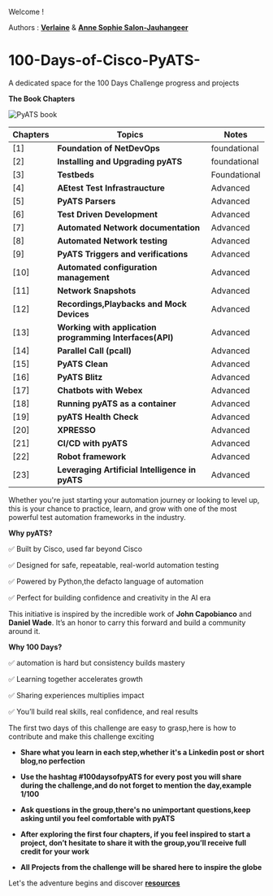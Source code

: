 Welcome ! 

Authors : [**Verlaine**](https://www.linkedin.com/in/verlaine-j-muhungu-363507b2/) & [**Anne Sophie Salon-Jauhangeer**](https://www.linkedin.com/in/anne-sophie-salon-jauhangeer-3a9a2a259/)
 

# 100-Days-of-Cisco-PyATS-
A dedicated space for the 100 Days Challenge progress and projects

**The Book Chapters**

![PyATS book](https://github.com/user-attachments/assets/7d07ddca-2456-4e88-bdc1-a1d257312757)

| Chapters  | Topics                       | Notes |
|-------|---------------------------------|-------------------|
| [1]  |**Foundation of NetDevOps** | foundational|
| [2]  |**Installing and Upgrading pyATS** | foundational|
| [3]  |**Testbeds** | Foundational |
| [4]  |**AEtest Test Infrastraucture** | Advanced |
| [5]  |**PyATS Parsers** | Advanced |
| [6]  |**Test Driven Development** | Advanced |
| [7]  |**Automated Network documentation** | Advanced |
| [8]  |**Automated Network testing** | Advanced |
| [9]  |**PyATS Triggers and verifications** | Advanced |
| [10] |**Automated configuration management** | Advanced |
| [11] |**Network Snapshots** | Advanced |
| [12] |**Recordings,Playbacks and Mock Devices** | Advanced |
| [13] |**Working with application programming Interfaces(API)** | Advanced |
| [14] |**Parallel Call (pcall)** | Advanced |
| [15] |**PyATS Clean** | Advanced |
| [16] |**PyATS Blitz** | Advanced |
| [17] |**Chatbots with Webex** | Advanced |
| [18] |**Running pyATS as a container** | Advanced |
| [19] |**pyATS Health Check** | Advanced |
| [20] |**XPRESSO** | Advanced |
| [21] |**CI/CD with pyATS** | Advanced |
| [22] |**Robot framework** | Advanced |
| [23] |**Leveraging Artificial Intelligence in pyATS** | Advanced |


Whether you're just starting your automation journey or looking to level up, this is your chance to practice, learn, and grow with one of the most powerful test automation frameworks in the industry.

**Why pyATS?**

✅ Built by Cisco, used far beyond Cisco

✅ Designed for safe, repeatable, real-world automation testing

✅ Powered by Python,the defacto language of automation

✅ Perfect for building confidence and creativity in the AI era

This initiative is inspired by the incredible work of **John Capobianco** and **Daniel Wade**. It’s an honor to carry this forward and build a community around it.

**Why 100 Days?**

✅ automation is hard but consistency builds mastery

✅ Learning together accelerates growth

✅ Sharing experiences multiplies impact 

✅ You’ll build real skills, real confidence, and real results 


The first two days of this challenge are easy to grasp,here is how to contribute and make this challenge exciting 

- **Share what you learn in each step,whether it's a Linkedin post or short blog,no perfection**

- **Use the hashtag #100daysofpyATS for every post you will share during the challenge,and do not forget to mention the day,example 1/100**

- **Ask questions in the group,there's no unimportant questions,keep asking until you feel comfortable with pyATS**

- **After exploring the first four chapters, if you feel inspired to start a project, don’t hesitate to share it with the group,you’ll receive full credit for your work**

- **All Projects from the challenge will be shared here to inspire the globe**


Let's the adventure begins and discover [**resources**](https://github.com/verlaine-muhungu/100-Days-of-Cisco-PyATS-/tree/main/Important%20Resources%20%20)



